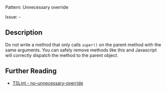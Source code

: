 Pattern: Unnecessary override

Issue: -

## Description

Do not write a method that only calls `super()` on the parent method with
the same arguments. You can safely remove methods like this and
Javascript will correctly dispatch the method to the parent object.

## Further Reading

* [TSLint - no-unnecessary-override](https://github.com/microsoft/tslint-microsoft-contrib/blob/master/README.md#supported-rules)